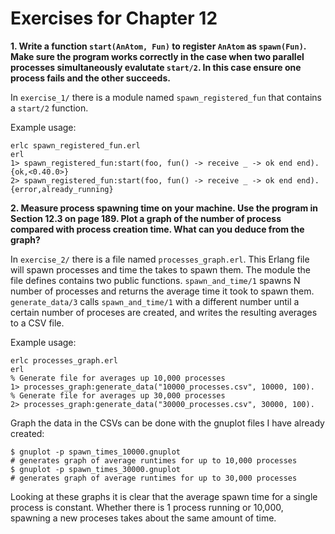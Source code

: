 # Exercises for Chapter 12

**1. Write a function `start(AnAtom, Fun)` to register `AnAtom` as `spawn(Fun)`. Make sure the program works correctly in the case when two parallel processes simultaneously evalutate `start/2`. In this case ensure one process fails and the other succeeds.**

In `exercise_1/` there is a module named `spawn_registered_fun` that contains a `start/2` function.

Example usage:

```
erlc spawn_registered_fun.erl
erl
1> spawn_registered_fun:start(foo, fun() -> receive _ -> ok end end).
{ok,<0.40.0>}
2> spawn_registered_fun:start(foo, fun() -> receive _ -> ok end end).
{error,already_running}
```

**2. Measure process spawning time on your machine. Use the program in Section 12.3 on page 189. Plot a graph of the number of process compared with process creation time. What can you deduce from the graph?**

In `exercise_2/` there is a file named `processes_graph.erl`. This Erlang file will spawn processes and time the takes to spawn them. The module the file defines contains two public functions.  `spawn_and_time/1` spawns N number of processes and returns the average time it took to spawn them. `generate_data/3` calls `spawn_and_time/1` with a different number until a certain number of proceses are created, and writes the resulting averages to a CSV file.

Example usage:

```
erlc processes_graph.erl
erl
% Generate file for averages up 10,000 processes
1> processes_graph:generate_data("10000_processes.csv", 10000, 100).
% Generate file for averages up 30,000 processes
2> processes_graph:generate_data("30000_processes.csv", 30000, 100).
```

Graph the data in the CSVs can be done with the gnuplot files I have already created:

```
$ gnuplot -p spawn_times_10000.gnuplot
# generates graph of average runtimes for up to 10,000 processes
$ gnuplot -p spawn_times_30000.gnuplot
# generates graph of average runtimes for up to 30,000 processes
```

Looking at these graphs it is clear that the average spawn time for a single process is constant. Whether there is 1 process running or 10,000, spawning a new proceses takes about the same amount of time.

